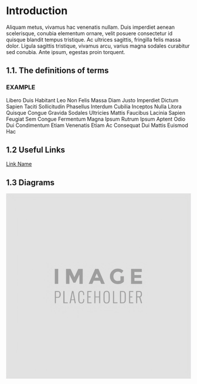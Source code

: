 # Introduction

Aliquam metus, vivamus hac venenatis nullam. Duis imperdiet aenean scelerisque, conubia elementum ornare, velit posuere consectetur id quisque blandit tempus tristique. Ac ultrices sagittis, fringilla felis massa dolor. Ligula sagittis tristique, vivamus arcu, varius magna sodales curabitur sed conubia. Ante ipsum, egestas proin torquent.

## 1.1. The definitions of terms

###  EXAMPLE

Libero Duis Habitant Leo Non Felis Massa Diam Justo Imperdiet Dictum Sapien Taciti Sollicitudin Phasellus Interdum Cubilia Inceptos Nulla Litora Quisque Congue Gravida Sodales Ultricies Mattis Faucibus Lacinia Sapien Feugiat Sem Congue Fermentum Magna Ipsum Rutrum Ipsum Aptent Odio Dui Condimentum Etiam Venenatis Etiam Ac Consequat Dui Mattis Euismod Hac

## 1.2 Useful Links

<a rel="noopener noreferrer" target="_blank" href="https://google.com">Link Name</a>


## 1.3 Diagrams

![Architecture Diagram](../images/placeholder.jpeg?raw=true 'Architecture')


